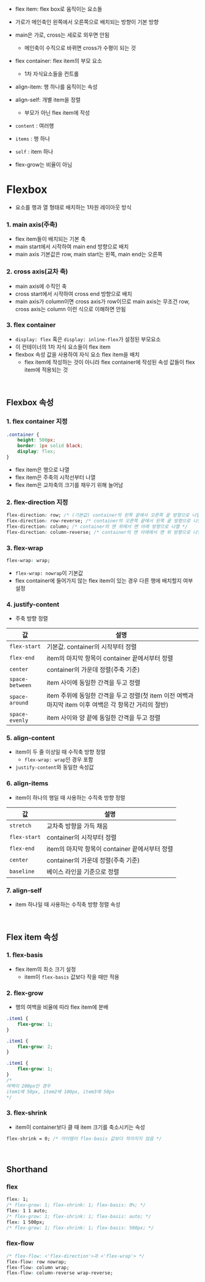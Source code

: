 - flex item: flex box로 움직이는 요소들
- 가로가 메인축인 왼쪽에서 오른쪽으로 배치되는 방향이 기본 방향
- main은 가로, cross는 세로로 외우면 안됨
    - 메인축이 수직으로 바뀌면 cross가 수평이 되는 것
- flex container: flex item의 부모 요소
    - 1차 자식요소들을 컨트롤
- align-item: 행 하나를 움직이는 속성
- align-self: 개별 item을 정렬
    - 부모가 아닌 flex item에 작성

- `content` : 여러행
- `items` : 행 하나
- `self` : item 하나

- flex-grow는 비율이 아님


# Flexbox
- 요소를 행과 열 형태로 배치하는 1차원 레이아웃 방식

### 1. main axis(주축)
- flex item들이 배치되는 기본 축
- main start에서 시작하여 main end 방향으로 배치
- main axis 기본값은 row, main start는 왼쪽, main end는 오른쪽

### 2. cross axis(교차 축)
- main axis에 수직인 축
- cross start에서 시작하여 cross end 방향으로 배치
- main axis가 column이면 cross axis가 row이므로 main axis는 무조건 row, cross axis는 column 이런 식으로 이해하면 안됨

### 3. flex container
- `display: flex` 혹은 `display: inline-flex`가 설정된 부모요소
- 이 컨테이너의 1차 자식 요소들이 flex item
- flexbox 속성 값을 사용하여 자식 요소 flex item을 배치
    - flex item에 작성하는 것이 아니라 flex container에 작성된 속성 값들이 flex item에 적용되는 것

<br>

## Flexbox 속성
### 1. flex container 지정
```css
.container {
    height: 500px;
    border: 1px solid black;
    display: flex;
}
```
- flex item은 행으로 나열
- flex item은 주축의 시작선부터 나열
- flex item은 교차축의 크기를 채우기 위해 늘어남

### 2. flex-direction 지정
``` css
flex-direction: row; /* (기본값) container의 왼쪽 끝에서 오른쪽 끝 방향으로 나열*/
flex-direction: row-reverse; /* container의 오른쪽 끝에서 왼쪽 끝 방향으로 나열 */
flex-direction: column; /* container의 맨 위에서 맨 아래 방향으로 나열 */
flex-direction: column-reverse; /* container의 맨 아래에서 맨 위 방향으로 나열 */
```

### 3. flex-wrap
```css
flex-wrap: wrap;
```
- `flex-wrap: nowrap`이 기본값
- flex container에 들어가지 않는 flex item이 있는 경우 다른 행에 배치할지 여부 설정

### 4. justify-content
- 주축 방향 정렬

|값|설명|
|---|---|
|`flex-start`|기본값. container의 시작부터 정렬|
|`flex-end`|item의 마지막 항목이 container 끝에서부터 정렬|
|`center`|container의 가운데 정렬(주축 기준)|
|`space-between`|item 사이에 동일한 간격을 두고 정렬|
|`space-around`|item 주위에 동일한 간격을 두고 정렬(첫 item 이전 여백과 마지막 item 이후 여백은 각 항목간 거리의 절반)|
|`space-evenly`|item 사이와 양 끝에 동일한 간격을 두고 정렬|

### 5. align-content
- item이 두 줄 이상일 때 수직축 방향 정렬
    - `flex-wrap: wrap`인 경우 포함
- `justify-content`와 동일한 속성값

### 6. align-items
- item이 하나의 행일 때 사용하는 수직축 방향 정렬

|값|설명|
|---|---|
|`stretch`|교차축 방향을 가득 채움|
|`flex-start`|container의 시작부터 정렬|
|`flex-end`|item의 마지막 항목이 container 끝에서부터 정렬|
|`center`|container의 가운데 정렬(주축 기준)|
|`baseline`|베이스 라인을 기준으로 정렬|

### 7. align-self
- item 하나일 때 사용하는 수직축 방향 정렬 속성

<br>

## Flex item 속성
### 1. flex-basis
- flex item의 최소 크기 설정
    - item이 `flex-basis` 값보다 작을 때만 적용

### 2. flex-grow
- 행의 여백을 비율에 따라 flex item에 분배
``` css
.item1 {
    flex-grow: 1;
}

.item1 {
    flex-grow: 2;
}

.item1 {
    flex-grow: 1;
}
/*
여백이 200px인 경우
item1에 50px, item2에 100px, item3에 50px
*/
```

### 3. flex-shrink
- item이 container보다 클 때 item 크기를 축소시키는 속성
``` css
flex-shrink = 0; /* 아이템이 flex-basis 값보다 작아지지 않음 */
```

<br>

## Shorthand
### flex
``` css
flex: 1;
/* flex-grow: 1; flex-shrink: 1; flex-basis: 0%; */
flex: 1 1 auto;
/* flex-grow: 1; flex-shrink: 1; flex-basis: auto; */
flex: 1 500px;
/* flex-grow: 1; flex-shrink: 1; flex-basis: 500px; */
```

### flex-flow
``` css
/* flex-flow: <'flex-direction'>과 <'flex-wrap'> */
flex-flow: row nowrap;
flex-flow: column wrap;
flex-flow: column-reverse wrap-reverse;
```